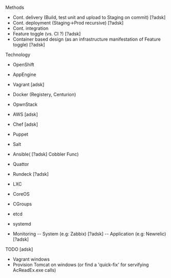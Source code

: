 Methods
- Cont. delivery (Build, test unit and upload to Staging on commit) [?adsk]
- Cont. deployment (Staging->Prod recursive) [?adsk]
- Cont. integration
- Feature toggle (vs. CI ?) [?adsk]
- Container based design (as an infrastructure manifestation of Feature toggle) [?adsk]

Technology
- OpenShift
- AppEngine
- Vagrant [adsk]
- Docker (Registery, Centurion)
- OpwnStack
- AWS [adsk]
- Chef [adsk]
- Puppet
- Salt
- Ansible( [?adsk]
Cobbler
Func)
- Quattor
- Rundeck [?adsk]
- LXC
- CoreOS
- CGroups
- etcd
- systemd

- Monitoring
-- System (e.g: Zabbix) [?adsk]
-- Application (e.g: Newrelic) [?adsk]

TODO [adsk]
- Vagrant windows
- Provision Tomcat on windows (or find a 'quick-fix' for servifying AcReadEx.exe calls)
